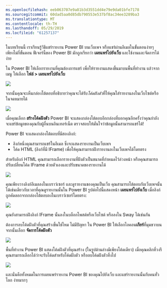 ```yaml
---
ms.openlocfilehash: eeb063707e9a81b3d3551dd4e79e9da01bfe7178
ms.sourcegitcommit: 60dad5aa0d85db790553e537bf8ac34ee3289ba3
ms.translationtype: MT
ms.contentlocale: th-TH
ms.lasthandoff: 05/29/2019
ms.locfileid: "61257137"
---
```

ในบทเรียนนี้ เราเรียนรู้วิธีแชร์รายงาน Power BI บนเว็บเพจ หรือแชร์ผ่านอีเมลในขั้นตอนง่ายๆ เพียงไม่กี่ขั้นตอน ฟีเจอร์นี้ของ Power BI มักถูกเรียกว่า **เผยแพร่ไปยังเว็บ** และใช้งานและจัดการได้ง่าย

ใน Power BI ให้เลือกรายงานที่คุณต้องการแชร์ เพื่อให้รายงานแสดงขึ้นมาบนพื้นที่ทำงาน แล้วจากเมนู ให้เลือก **ไฟล์ > เผยแพร่ไปยังเว็บ**

![](media/6-6-publish-to-web/6-6_1a.png)

จากนั้นคุณจะเห็นกล่องโต้ตอบที่อธิบายว่าคุณจะได้รับ*โค้ดฝังตัว*ที่ให้คุณใส่รายงานลงในเว็บไซต์หรือในจดหมายได้

![](media/6-6-publish-to-web/6-6_2.png)

เมื่อคุณเลือก **สร้างโค้ดฝังตัว** Power BI จะแสดงกล่องโต้ตอบอีกกล่องที่บอกคุณอีกครั้งว่าคุณกำลังจะแชร์ข้อมูลของคุณกับผู้อื่นบนอินเทอร์เน็ต ตรวจสอบให้มั่นใจว่าข้อมูลนั้นสามารถแชร์ได้!

Power BI จะแสดงกล่องโต้ตอบที่มีสองลิงก์:

* ลิงก์หนึ่งคุณสามารถแชร์ในอีเมล ซึ่งจะแสดงรายงานเป็นเว็บเพจ
* โค้ด HTML (ลิงก์ที่มี IFrame) เพื่อให้คุณสามารถฝังรายงานลงในเว็บเพจได้โดยตรง

สำหรับลิงก์ HTML คุณสามารถเลือกรายงานที่ฝังตัวเป็นขนาดที่กำหนดไว้ล่วงหน้า หรือคุณสามารถปรับเปลี่ยนโค้ด IFrame ด้วยตัวเองและปรับขนาดของรายงานได้

![](media/6-6-publish-to-web/6-6_3.png)

คุณเพียงวางลิงก์อีเมลลงในเบราว์เซอร์ และดูรายงานของคุณเป็นเว็บ คุณสามารถโต้ตอบกับเว็บเพจนั้นได้เช่นเดียวกับเวลาที่คุณดูรายงานนั้นใน Power BI รูปต่อไปนี้แสดงหน้า **เผยแพร่ไปยังเว็บ** เมื่อลิงก์ถูกคัดลอกจากกล่องโต้ตอบลงในเบราว์เซอร์โดยตรง:

![](media/6-6-publish-to-web/6-6_4.png)

คุณยังสามารถฝังลิงก์ IFrame นั้นลงในบล็อกโพสต์หรือเว็บไซต์ หรือลงใน Sway ได้เช่นกัน

ต้องการลบโค้ดฝังตัวที่คุณสร้างขึ้นใช่ไหม ไม่มีปัญหา ใน Power BI ให้เลือกไอคอน**เกียร์**ที่มุมขวาบน จากนั้นเลือก **จัดการโค้ดฝังตัว**

![](media/6-6-publish-to-web/6-6_5.png)

พื้นที่ทำงาน Power BI แสดงโค้ดฝังตัวที่คุณสร้าง (ในรูปด้านล่างมีเพียงโค้ดเดียว) เมื่อคุณคลิกที่วงรี คุณสามารถเลือกได้ว่าจะรับโค้ดสำหรับโค้ดฝังตัว หรือลบโค้ดฝังตัวทิ้งไป

![](media/6-6-publish-to-web/6-6_6.png)

และนั่นคือทั้งหมดในการเผยแพร่รายงาน Power BI ของคุณไปยังเว็บ และแชร์รายงานนั้นกับคนทั่วโลก ง่ายมากๆ

